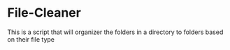 # File-Cleaner
This is a script that will organizer the folders in a directory to folders based on their file type
